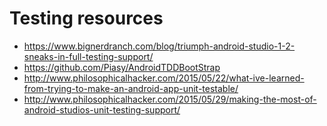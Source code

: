# Testing resources

- https://www.bignerdranch.com/blog/triumph-android-studio-1-2-sneaks-in-full-testing-support/
- https://github.com/Piasy/AndroidTDDBootStrap
- http://www.philosophicalhacker.com/2015/05/22/what-ive-learned-from-trying-to-make-an-android-app-unit-testable/
- http://www.philosophicalhacker.com/2015/05/29/making-the-most-of-android-studios-unit-testing-support/
